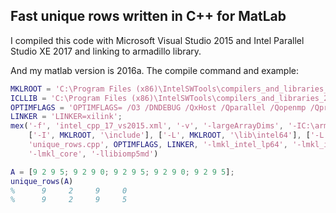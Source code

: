 
## Fast unique rows written in C++ for MatLab

I compiled this code with Microsoft Visual Studio 2015 and Intel Parallel Studio XE 2017 and linking to armadillo library.

And my matlab version is 2016a. The compile command and example:

``` matlab
MKLROOT = 'C:\Program Files (x86)\IntelSWTools\compilers_and_libraries_2017.1.143\windows\mkl';
ICLLIB = 'C:\Program Files (x86)\IntelSWTools\compilers_and_libraries_2017.1.143\windows\compiler\lib\intel64_win';
OPTIMFLAGS = 'OPTIMFLAGS= /O3 /DNDEBUG /QxHost /Qparallel /Qopenmp /Qprec-div- /Qipo /Qinline-calloc';
LINKER = 'LINKER=xilink';
mex('-f', 'intel_cpp_17_vs2015.xml', '-v', '-largeArrayDims', '-IC:\armadillo-7.800.2\include', ...
    ['-I', MKLROOT, '\include'], ['-L', MKLROOT, '\lib\intel64'], ['-L', ICLLIB], ...
    'unique_rows.cpp', OPTIMFLAGS, LINKER, '-lmkl_intel_lp64', '-lmkl_intel_thread', ...
    '-lmkl_core', '-llibiomp5md')

A = [9 2 9 5; 9 2 9 0; 9 2 9 5; 9 2 9 0; 9 2 9 5];
unique_rows(A)
%      9     2     9     0
%      9     2     9     5
```
